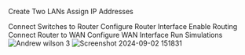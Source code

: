 Create Two LANs
Assign IP Addresses

Connect Switches to Router
Configure Router Interface
Enable Routing
Connect Router to WAN
Configure WAN Interface
Run Simulations
![Andrew wilson 3](https://github.com/user-attachments/assets/65960517-a913-4dae-b805-d713da9884bc)
![Screenshot 2024-09-02 151831](https://github.com/user-attachments/assets/aba8b3df-ce6a-410a-8e85-c62f3ce0c951)

